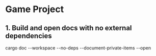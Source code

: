 # Game Project

## 1. Build and open docs with no external dependencies
cargo doc --workspace --no-deps --document-private-items --open
